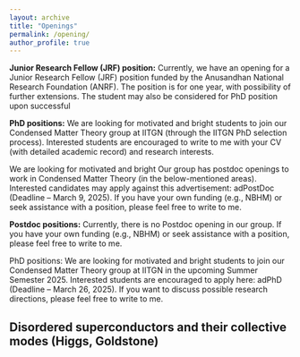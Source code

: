 ```yaml
---
layout: archive
title: "Openings"
permalink: /opening/
author_profile: true
---
```


**Junior Research Fellow (JRF) position:** Currently, we have an opening for a Junior Research Fellow (JRF) position funded by the Anusandhan National Research Foundation (ANRF). The position is for one year, with possibility of further extensions. The student may also be considered for PhD position upon successful 

**PhD positions:** We are looking for motivated and bright students to join our Condensed Matter Theory group at IITGN (through the IITGN PhD selection process). Interested students are encouraged to write to me with your CV (with detailed academic record) and research interests.

We are looking for motivated and bright Our group has postdoc openings to work in Condensed Matter Theory (in the below-mentioned areas). Interested candidates may apply against this advertisement: adPostDoc (Deadline – March 9, 2025).
If you have your own funding (e.g., NBHM) or seek assistance with a position, please feel free to write to me.

**Postdoc positions:** Currently, there is no Postdoc opening in our group. If you have your own funding (e.g., NBHM) or seek assistance with a position, please feel free to write to me.

PhD positions: We are looking for motivated and bright students to join our Condensed Matter Theory group at IITGN in the upcoming Summer Semester 2025. Interested students are encouraged to apply here: adPhD (Deadline – March 26, 2025). If you want to discuss possible research directions, please feel free to write to me.
## Disordered superconductors and their collective modes (Higgs, Goldstone)
